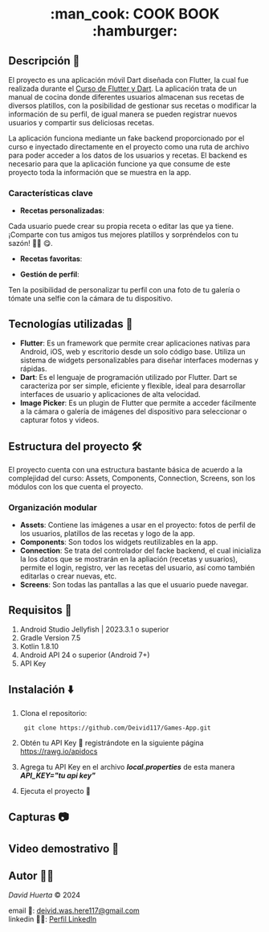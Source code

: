 <h1 align="center"> :man_cook: COOK BOOK :hamburger: </h1>

## Descripción :open_book:

El proyecto es una aplicación móvil Dart diseñada con Flutter, la cual fue realizada durante el [Curso de Flutter y Dart](https://videocursos.co/linea/curso-de-flutter-y-dart/.). La aplicación trata de un manual de cocina donde diferentes usuarios almacenan sus recetas de diversos platillos, con la posibilidad de gestionar sus recetas o modificar la información de su perfil, de igual manera se pueden registrar nuevos usuarios y compartir sus deliciosas recetas.

La aplicación funciona mediante un fake backend proporcionado por el curso e inyectado directamente en el proyecto como una ruta de archivo para poder acceder a los datos de los usuarios y recetas. El backend es necesario para que la aplicación funcione ya que consume de este proyecto toda la información que se muestra en la app.

### Características clave

* **Recetas personalizadas**:<br>

Cada usuario puede crear su propia receta o editar las que ya tiene. ¡Comparte con tus amigos tus mejores platillos y sorpréndelos con tu sazón! :cook: :yum:.

* **Recetas favoritas**:<br>

* **Gestión de perfil**:<br>

Ten la posibilidad de personalizar tu perfil con una foto de tu galería o tómate una selfie con la cámara de tu dispositivo.

## Tecnologías utilizadas :iphone:

* **Flutter**: Es un framework que permite crear aplicaciones nativas para Android, iOS, web y escritorio desde un solo código base. Utiliza un sistema de widgets personalizables para diseñar interfaces modernas y rápidas. 
* **Dart**: Es el lenguaje de programación utilizado por Flutter. Dart se caracteriza por ser simple, eficiente y flexible, ideal para desarrollar interfaces de usuario y aplicaciones de alta velocidad. 
* **Image Picker**: Es un plugin de Flutter que permite a acceder fácilmente a la cámara o galería de imágenes del dispositivo para seleccionar o capturar fotos y videos.

## Estructura del proyecto :hammer_and_wrench:

El proyecto cuenta con una estructura bastante básica de acuerdo a la complejidad del curso: Assets, Components, Connection, Screens, son los módulos con los que cuenta el proyecto.

### Organización modular

* **Assets**: Contiene las imágenes a usar en el proyecto: fotos de perfil de los usuarios, platillos de las recetas y logo de la app.
* **Components**: Son todos los widgets reutilizables en la app.
* **Connection**: Se trata del controlador del facke backend, el cual inicializa la los datos que se mostrarán en la apliación (recetas y usuarios), permite el login, registro, ver las recetas del usuario, así como también editarlas o crear nuevas, etc.
* **Screens**: Son todas las pantallas a las que el usuario puede navegar.

## Requisitos :bookmark_tabs:

1. Android Studio Jellyfish | 2023.3.1 o superior
2. Gradle Version 7.5
3. Kotlin 1.8.10
4. Android API 24 o superior (Android 7+)
5. API Key

## Instalación :arrow_down:

1. Clona el repositorio:
   ```
    git clone https://github.com/Deivid117/Games-App.git
2. Obtén tu API Key :key: registrándote en la siguiente página
https://rawg.io/apidocs

3. Agrega tu API Key en el archivo ***local.properties*** de esta manera<br>
***API_KEY="tu api key"***

4. Ejecuta el proyecto :rocket:

## Capturas :camera:

## Video demostrativo :movie_camera:

## Autor :man_technologist:

*David Huerta* :copyright:	2024

email :email:: deivid.was.here117@gmail.com<br>
linkedin :man_office_worker:: [Perfil LinkedIn](https://www.linkedin.com/in/david-de-jes%C3%BAs-ju%C3%A1rez-huerta-159695241/)
